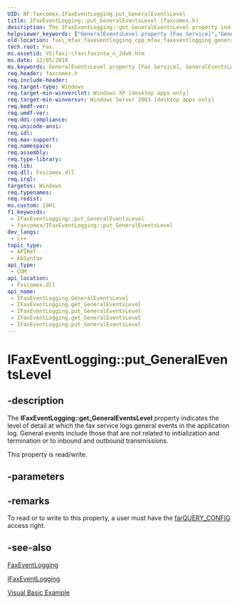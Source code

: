 ```yaml
---
UID: NF:faxcomex.IFaxEventLogging.put_GeneralEventsLevel
title: IFaxEventLogging::put_GeneralEventsLevel (faxcomex.h)
description: The IFaxEventLogging::get_GeneralEventsLevel property indicates the level of detail at which the fax service logs general events in the application log.
helpviewer_keywords: ["GeneralEventsLevel property [Fax Service]","GeneralEventsLevel property [Fax Service]","IFaxEventLogging interface","IFaxEventLogging interface [Fax Service]","GeneralEventsLevel property","IFaxEventLogging.GeneralEventsLevel","IFaxEventLogging.get_GeneralEventsLevel","IFaxEventLogging.put_GeneralEventsLevel","IFaxEventLogging::GeneralEventsLevel","IFaxEventLogging::get_GeneralEventsLevel","IFaxEventLogging::put_GeneralEventsLevel","_mfax_faxeventlogging.generaleventslevel","fax._mfax_faxeventlogging_cpp_mfax_faxeventlogging_generaleventslevel_cpp","fax._mfax_faxeventlogging_generaleventslevel","faxcomex/IFaxEventLogging::GeneralEventsLevel","faxcomex/IFaxEventLogging::get_GeneralEventsLevel","faxcomex/IFaxEventLogging::put_GeneralEventsLevel","put_GeneralEventsLevel"]
old-location: fax\_mfax_faxeventlogging_cpp_mfax_faxeventlogging_generaleventslevel_cpp.htm
tech.root: Fax
ms.assetid: VS|fax|~\fax\faxinta_n_2dv0.htm
ms.date: 12/05/2018
ms.keywords: GeneralEventsLevel property [Fax Service], GeneralEventsLevel property [Fax Service],IFaxEventLogging interface, IFaxEventLogging interface [Fax Service],GeneralEventsLevel property, IFaxEventLogging.GeneralEventsLevel, IFaxEventLogging.get_GeneralEventsLevel, IFaxEventLogging.put_GeneralEventsLevel, IFaxEventLogging::GeneralEventsLevel, IFaxEventLogging::get_GeneralEventsLevel, IFaxEventLogging::put_GeneralEventsLevel, _mfax_faxeventlogging.generaleventslevel, fax._mfax_faxeventlogging_cpp_mfax_faxeventlogging_generaleventslevel_cpp, fax._mfax_faxeventlogging_generaleventslevel, faxcomex/IFaxEventLogging::GeneralEventsLevel, faxcomex/IFaxEventLogging::get_GeneralEventsLevel, faxcomex/IFaxEventLogging::put_GeneralEventsLevel, put_GeneralEventsLevel
req.header: faxcomex.h
req.include-header: 
req.target-type: Windows
req.target-min-winverclnt: Windows XP [desktop apps only]
req.target-min-winversvr: Windows Server 2003 [desktop apps only]
req.kmdf-ver: 
req.umdf-ver: 
req.ddi-compliance: 
req.unicode-ansi: 
req.idl: 
req.max-support: 
req.namespace: 
req.assembly: 
req.type-library: 
req.lib: 
req.dll: Fxscomex.dll
req.irql: 
targetos: Windows
req.typenames: 
req.redist: 
ms.custom: 19H1
f1_keywords:
 - IFaxEventLogging::put_GeneralEventsLevel
 - faxcomex/IFaxEventLogging::put_GeneralEventsLevel
dev_langs:
 - c++
topic_type:
 - APIRef
 - kbSyntax
api_type:
 - COM
api_location:
 - Fxscomex.dll
api_name:
 - IFaxEventLogging.GeneralEventsLevel
 - IFaxEventLogging.get_GeneralEventsLevel
 - IFaxEventLogging.put_GeneralEventsLevel
 - IFaxEventLogging.get_GeneralEventsLevel
 - IFaxEventLogging.put_GeneralEventsLevel
---
```


# IFaxEventLogging::put_GeneralEventsLevel


## -description

The <b>IFaxEventLogging::get_GeneralEventsLevel</b> property indicates the level of detail at which the fax service logs general events in the application log. General events include those that are not related to initialization and termination or to inbound and outbound transmissions.

This property is read/write.

## -parameters

## -remarks

To read or to write to this property, a user must have the <a href="/previous-versions/windows/desktop/api/faxcomex/ne-faxcomex-fax_access_rights_enum">farQUERY_CONFIG</a> access right.

## -see-also

<a href="/previous-versions/windows/desktop/fax/-mfax-faxeventlogging">FaxEventLogging</a>



<a href="/previous-versions/windows/desktop/api/faxcomex/nn-faxcomex-ifaxeventlogging">IFaxEventLogging</a>



<a href="/previous-versions/windows/desktop/fax/-mfax-setting-logging-options">Visual Basic Example</a>